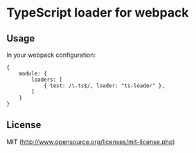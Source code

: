 # TypeScript loader for webpack

## Usage

In your webpack configuration:
``` javascript5
{
	module: {
		loaders: [
			{ test: /\.ts$/, loader: "ts-loader" },
		]
	}
}
```

## License

MIT (http://www.opensource.org/licenses/mit-license.php)

